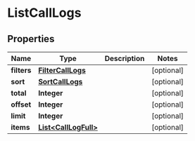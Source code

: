 
# ListCallLogs

## Properties
Name | Type | Description | Notes
------------ | ------------- | ------------- | -------------
**filters** | [**FilterCallLogs**](FilterCallLogs.md) |  |  [optional]
**sort** | [**SortCallLogs**](SortCallLogs.md) |  |  [optional]
**total** | **Integer** |  |  [optional]
**offset** | **Integer** |  |  [optional]
**limit** | **Integer** |  |  [optional]
**items** | [**List&lt;CallLogFull&gt;**](CallLogFull.md) |  |  [optional]



